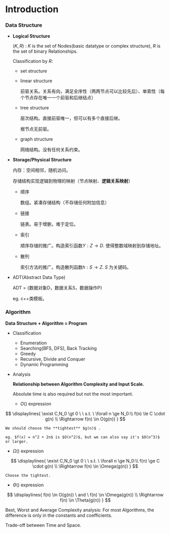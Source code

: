 # Introduction

### Data Structure

* **Logical Structure**

  $(K,R)$ : $K$ is the set of Nodes(basic datatype or complex structure), $R$ is the set of binary Relationships.

  Classification by $R$:

  * set structure

  * linear structure

    前驱关系。关系有向，满足全序性（两两节点可以比较先后）、单索性（每个节点存在唯一一个前驱和后继结点）

  * tree structure

    层次结构。直接前驱唯一，但可以有多个直接后继。

    根节点无前驱。

  * graph structure

    网络结构。没有任何关系约束。

* **Storage/Physical Structure**

  内存：空间相邻，随机访问。

  存储结构实现逻辑到物理的映射（节点映射、**逻辑关系映射**）

  * 顺序

    数组。紧凑存储结构（不存储任何附加信息）

  * 链接

    链表。易于增删，难于定位。

  * 索引

    顺序存储的推广。构造索引函数$Y:Z\rightarrow D$. 使得整数域映射到存储地址。

  * 散列

    索引方法的推广。构造散列函数$h:S\rightarrow Z$.  $S$ 为关键码。

* ADT(Abstract Data Type)

  ADT = {数据对象D，数据关系S，数据操作P}

  eg. c++类模板。

### Algorithm

**Data Structure + Algorithm = Program**

* Classification

  * Enumeration
  * Searching(BFS, DFS), Back Tracking
  * Greedy
  * Recursive, Divide and Conquer
  * Dynamic Programming

* Analysis

  **Relationship between Algorithm Complexity and Input Scale.**

  Absolute time is also required but not the most important.

  * $O()$ expression
    

$$
\displaylines{
    \exist C,N_0 \gt 0 \ \ s.t. \ \forall n \ge N_0:\\
    f(n) \le C \cdot g(n) \\
    \Rightarrow f(n) \in O(g(n))
}
$$


    We should choose the **tightest** $g(n)$ .

    eg. $f(x) = n^2 + 2n$ is $O(n^2)$, but we can also say it's $O(n^3)$ or larger.

  * $\Omega()$ expression
    

$$
\displaylines{
    \exist C,N_0 \gt 0 \ \ s.t. \ \forall n \ge N_0:\\
    f(n) \ge C \cdot g(n) \\
    \Rightarrow f(n) \in \Omega(g(n))
}
$$


    Choose the tightest.

  * $\Theta()$ expression
    

$$
\displaylines{
    f(n) \in O(g(n)) \ and \ f(n) \in \Omega(g(n)) \\
    \Rightarrow f(n) \in \Theta(g(n))
}
$$


  Best, Worst and Average Complexity analysis: For most Algorithms, the difference is only in the constants and coefficients.

  Trade-off between Time and Space.
